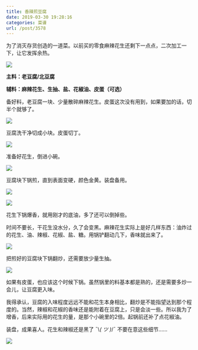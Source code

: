 ```yaml
---
title: 香辣煎豆腐
date: 2019-03-30 19:28:16
categories: 菜谱
url: /post/3578
---
```


为了消灭存货创造的一道菜。以前买的零食麻辣花生还剩下一点点，二次加工一下，让它发挥余热。

![](https://storageapi.fleek.co/0a3a8890-e65e-47ce-93d7-0442b9209d38-bucket/blog/posts/2019-03/2019-03-30%2018.41.26.jpg)

**主料：老豆腐/北豆腐**

**辅料：麻辣花生、生抽、盐、花椒油、皮蛋（可选）**

备好料，老豆腐一块、少量散碎麻辣花生。皮蛋这次没有用到，如果要加的话，切半个就够了。

![](https://storageapi.fleek.co/0a3a8890-e65e-47ce-93d7-0442b9209d38-bucket/blog/posts/2019-03/2019-03-30%2015.10.59-2.jpg)

豆腐洗干净切成小块。皮蛋切丁。

![](https://storageapi.fleek.co/0a3a8890-e65e-47ce-93d7-0442b9209d38-bucket/blog/posts/2019-03/2019-03-30%2015.13.16-1.jpg)

准备好花生，倒进小碗。

![](https://storageapi.fleek.co/0a3a8890-e65e-47ce-93d7-0442b9209d38-bucket/blog/posts/2019-03/2019-03-30%2018.20.06.jpg)

豆腐块下锅煎，直到表面变硬，颜色金黄。装盘备用。

![](https://storageapi.fleek.co/0a3a8890-e65e-47ce-93d7-0442b9209d38-bucket/blog/posts/2019-03/2019-03-30%2017.33.13-1.jpg)

![](https://storageapi.fleek.co/0a3a8890-e65e-47ce-93d7-0442b9209d38-bucket/blog/posts/2019-03/2019-03-30%2017.42.27-1.jpg)

花生下锅爆香，就用刚才的底油，多了还可以倒掉些。

时间不要长，干花生没水分，久了会变黑。麻辣花生实际上是好几样东西：油炸过的花生、油、辣椒、花椒、盐、糖。用锅铲翻动几下，香味就出来了。

![](https://storageapi.fleek.co/0a3a8890-e65e-47ce-93d7-0442b9209d38-bucket/blog/posts/2019-03/2019-03-30%2018.20.33.jpg)

把煎好的豆腐块下锅翻炒，还需要放少量生抽。

![](https://storageapi.fleek.co/0a3a8890-e65e-47ce-93d7-0442b9209d38-bucket/blog/posts/2019-03/2019-03-30%2018.26.47.jpg)

如果有皮蛋，也应该这个时候下锅。虽然锅里的料基本都是熟的，还是需要多炒一会儿，让豆腐更入味。

我得承认，豆腐的入味程度远远不能和花生本身相比，翻炒是不能指望达到那个程度的。当然，辣椒和花椒的香味还是能附着在豆腐上，只是会淡一些。所以我为了增香，后来实际用的花生的量，是那个小碗里的2倍。起锅前还补了点花椒油。

装盘，成果喜人。花生和辣椒还是黑了 ¯\\_( ツ )_/¯ 不要在意这些细节……

![](https://storageapi.fleek.co/0a3a8890-e65e-47ce-93d7-0442b9209d38-bucket/blog/posts/2019-03/2019-03-30%2018.41.26.jpg)
